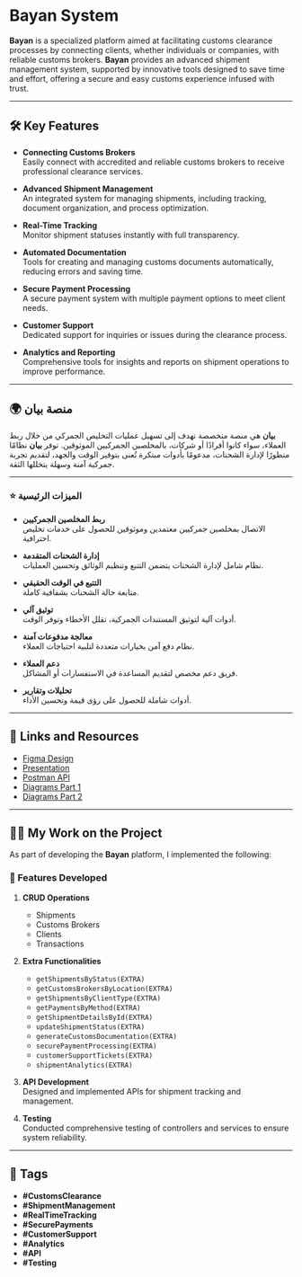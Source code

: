 # Bayan System

**Bayan** is a specialized platform aimed at facilitating customs clearance processes by connecting clients, whether individuals or companies, with reliable customs brokers. **Bayan** provides an advanced shipment management system, supported by innovative tools designed to save time and effort, offering a secure and easy customs experience infused with trust.

---

## 🛠 Key Features

- **Connecting Customs Brokers**  
  Easily connect with accredited and reliable customs brokers to receive professional clearance services.

- **Advanced Shipment Management**  
  An integrated system for managing shipments, including tracking, document organization, and process optimization.

- **Real-Time Tracking**  
  Monitor shipment statuses instantly with full transparency.

- **Automated Documentation**  
  Tools for creating and managing customs documents automatically, reducing errors and saving time.

- **Secure Payment Processing**  
  A secure payment system with multiple payment options to meet client needs.

- **Customer Support**  
  Dedicated support for inquiries or issues during the clearance process.

- **Analytics and Reporting**  
  Comprehensive tools for insights and reports on shipment operations to improve performance.

---

## 🌍 منصة بيان

**بيان** هي منصة متخصصة تهدف إلى تسهيل عمليات التخليص الجمركي من خلال ربط العملاء، سواء كانوا أفرادًا أو شركات، بالمخلصين الجمركيين الموثوقين. توفر **بيان** نظامًا متطورًا لإدارة الشحنات، مدعومًا بأدوات مبتكرة تُعنى بتوفير الوقت والجهد، لتقديم تجربة جمركية آمنة وسهلة يتخللها الثقة.

---

### ⭐️ الميزات الرئيسية

- **ربط المخلصين الجمركيين**  
  الاتصال بمخلصين جمركيين معتمدين وموثوقين للحصول على خدمات تخليص احترافية.

- **إدارة الشحنات المتقدمة**  
  نظام شامل لإدارة الشحنات يتضمن التتبع وتنظيم الوثائق وتحسين العمليات.

- **التتبع في الوقت الحقيقي**  
  متابعة حالة الشحنات بشفافية كاملة.

- **توثيق آلي**  
  أدوات آلية لتوثيق المستندات الجمركية، تقلل الأخطاء وتوفر الوقت.

- **معالجة مدفوعات آمنة**  
  نظام دفع آمن بخيارات متعددة لتلبية احتياجات العملاء.

- **دعم العملاء**  
  فريق دعم مخصص لتقديم المساعدة في الاستفسارات أو المشاكل.

- **تحليلات وتقارير**  
  أدوات شاملة للحصول على رؤى قيمة وتحسين الأداء.

---

## 🔗 Links and Resources

- [Figma Design](#)  
- [Presentation](#)  
- [Postman API](#)  
- [Diagrams Part 1](#)  
- [Diagrams Part 2](#)

---

## 👩‍💻 My Work on the Project

As part of developing the **Bayan** platform, I implemented the following:

### 🚀 Features Developed

1. **CRUD Operations**  
   - Shipments  
   - Customs Brokers  
   - Clients  
   - Transactions  

2. **Extra Functionalities**  
   - `getShipmentsByStatus(EXTRA)`  
   - `getCustomsBrokersByLocation(EXTRA)`  
   - `getShipmentsByClientType(EXTRA)`  
   - `getPaymentsByMethod(EXTRA)`  
   - `getShipmentDetailsById(EXTRA)`  
   - `updateShipmentStatus(EXTRA)`  
   - `generateCustomsDocumentation(EXTRA)`  
   - `securePaymentProcessing(EXTRA)`  
   - `customerSupportTickets(EXTRA)`  
   - `shipmentAnalytics(EXTRA)`  

3. **API Development**  
   Designed and implemented APIs for shipment tracking and management.

4. **Testing**  
   Conducted comprehensive testing of controllers and services to ensure system reliability.

---

## 📂 Tags

- **#CustomsClearance**  
- **#ShipmentManagement**  
- **#RealTimeTracking**  
- **#SecurePayments**  
- **#CustomerSupport**  
- **#Analytics**  
- **#API**  
- **#Testing**

